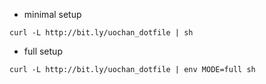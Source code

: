 * minimal setup
```
curl -L http://bit.ly/uochan_dotfile | sh
```
 * full setup
```
curl -L http://bit.ly/uochan_dotfile | env MODE=full sh
```
